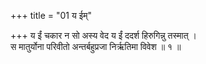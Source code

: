 +++
title = "01 य ईम्"

+++
य ईं चकार न सो अस्य वेद य ईं ददर्श हिरुगिन्नु तस्मात् ।  
स मातुर्योना परिवीतो अन्तर्बहुप्रजा निर्ऋतिमा विवेश ॥ १ ॥